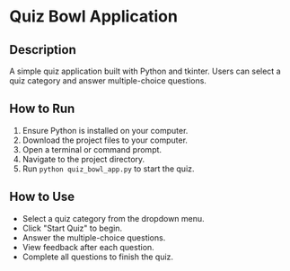 # Quiz Bowl Application

## Description
A simple quiz application built with Python and tkinter. Users can select a quiz category and answer multiple-choice questions.

## How to Run
1. Ensure Python is installed on your computer.
2. Download the project files to your computer.
3. Open a terminal or command prompt.
4. Navigate to the project directory.
5. Run `python quiz_bowl_app.py` to start the quiz.

## How to Use
- Select a quiz category from the dropdown menu.
- Click "Start Quiz" to begin.
- Answer the multiple-choice questions.
- View feedback after each question.
- Complete all questions to finish the quiz.
